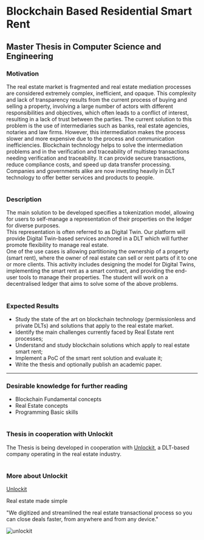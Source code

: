 # Blockchain Based Residential Smart Rent

## Master Thesis in Computer Science and Engineering

### Motivation

The real estate market is fragmented and real estate mediation processes are considered extremely complex, inefficient, and opaque. This complexity and lack of transparency results from the current process of buying and selling a property, involving a large number of actors with different responsibilities and objectives, which often leads to a conflict of interest, resulting in a lack of trust between the parties. The current solution to this problem is the use of intermediaries such as banks, real estate agencies, notaries and law firms. However, this intermediation makes the process slower and more expensive due to the process and communication inefficiencies. 
Blockchain technology helps to solve the intermediation problems and in the verification and traceability of multistep transactions needing verification and traceability. It can provide secure transactions, reduce compliance costs, and speed up data transfer processing. 
Companies and governments alike are now investing heavily in DLT technology to offer better services and products to people.

#

### Description

The main solution to be developed specifies a tokenization model, allowing for users to self-manage a representation of their properties on the ledger for diverse purposes.  
This representation is often referred to as Digital Twin. Our platform will provide Digital Twin-based services anchored in a DLT which will further promote flexibility to manage real estate.  
One of the use cases is allowing partitioning the ownership of a property (smart rent), where the owner of real estate can sell or rent parts of it to one or more clients. 
This activity includes designing the model for Digital Twins, implementing the smart rent as a smart contract, and providing the end-user tools to manage their properties. 
The student will work on a decentralised ledger that aims to solve some of the above problems. 

#
 
### Expected Results

- Study the state of the art on blockchain technology (permissionless and private DLTs) and solutions that apply to the real estate market. 
- Identify the main challenges currently faced by Real Estate rent processes; 
- Understand and study blockchain solutions which apply to real estate smart rent; 
- Implement a PoC of the smart rent solution and evaluate it; 
- Write the thesis and optionally publish an academic paper.

---

### Desirable knowledge for further reading

- Blockchain Fundamental concepts 
- Real Estate concepts 
- Programming Basic skills 

#

### Thesis in cooperation with Unlockit

The Thesis is being developed in cooperation with [Unlockit](https://unlockit.io/), a DLT-based company operating in the real estate industry. 

#

### More about Unlockit

[Unlockit](https://unlockit.io/)

Real estate made simple

"We digitized and streamlined the real estate transactional process so you can close deals faster, from anywhere and from any device."

![unlockit](https://user-images.githubusercontent.com/78174997/190391282-19aaad62-4e3f-443c-9d6e-355d3230bfb9.jpeg)


